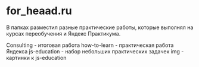 # for_heaad.ru
В папках разместил разные практические работы, которые выполнял на курсах переобучения и Яндекс Практикума.

Consulting - итоговая работа
how-to-learn - практическая работа Яндекса
js-education - набор небольших практических задачек
img - картинки к js-education
